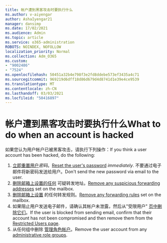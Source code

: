 ```yaml
---
title: 帐户遭到黑客攻击时要执行什么
ms.author: v-aiyengar
author: AshaIyengar21
manager: dansimp
ms.date: 17/02/2021
ms.audience: Admin
ms.topic: article
ms.service: o365-administration
ROBOTS: NOINDEX, NOFOLLOW
localization_priority: Normal
ms.collection: Adm_O365
ms.custom:
- "9002486"
- "7524"
ms.openlocfilehash: 50451a32b4e798f3e2fd8ddebe573ef3435a4c71
ms.sourcegitcommit: 969219d6dff18d86d679d4d8741d1e39e4ce9539
ms.translationtype: MT
ms.contentlocale: zh-CN
ms.lasthandoff: 03/03/2021
ms.locfileid: "50416897"
---
```

# <a name="what-to-do-when-an-account-is-hacked"></a><span data-ttu-id="e34f6-102">帐户遭到黑客攻击时要执行什么</span><span class="sxs-lookup"><span data-stu-id="e34f6-102">What to do when an account is hacked</span></span>

<span data-ttu-id="e34f6-103">如果您认为用户帐户已被黑客攻击，请执行下列操作：</span><span class="sxs-lookup"><span data-stu-id="e34f6-103">If you think a user account has been hacked, do the following:</span></span>

1. <span data-ttu-id="e34f6-104">[立即重置用户](https://go.microsoft.com/fwlink/?linkid=2103704)*密码*。</span><span class="sxs-lookup"><span data-stu-id="e34f6-104">[Reset the user's password](https://go.microsoft.com/fwlink/?linkid=2103704) *immediately*.</span></span> <span data-ttu-id="e34f6-105">不要通过电子邮件将新密码发送给用户。</span><span class="sxs-lookup"><span data-stu-id="e34f6-105">Don't send the new password via email to the user.</span></span>
1. <span data-ttu-id="e34f6-106">[删除邮箱上设置的任何](https://go.microsoft.com/fwlink/?linkid=2103705) 可疑转发地址。</span><span class="sxs-lookup"><span data-stu-id="e34f6-106">[Remove any suspicious forwarding addresses](https://go.microsoft.com/fwlink/?linkid=2103705) set on the mailbox.</span></span>
1. <span data-ttu-id="e34f6-107">[删除邮箱上设置](https://go.microsoft.com/fwlink/?linkid=2103706) 的任何转发规则。</span><span class="sxs-lookup"><span data-stu-id="e34f6-107">[Remove any forwarding rules](https://go.microsoft.com/fwlink/?linkid=2103706) set on the mailbox.</span></span>
1. <span data-ttu-id="e34f6-108">如果阻止用户发送电子邮件，请确认其帐户未泄露，然后从"受限用户" [页中删除它们](https://go.microsoft.com/fwlink/?linkid=2103706)。</span><span class="sxs-lookup"><span data-stu-id="e34f6-108">If the user is blocked from sending email, confirm that their account has not been compromised and then remove them from the [Restricted Users page](https://go.microsoft.com/fwlink/?linkid=2103706).</span></span>
1. <span data-ttu-id="e34f6-109">从任何组中删除 [管理角色帐户](https://go.microsoft.com/fwlink/?linkid=2092294)。</span><span class="sxs-lookup"><span data-stu-id="e34f6-109">Remove the user account from any [administrative role groups](https://go.microsoft.com/fwlink/?linkid=2092294).</span></span>